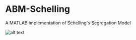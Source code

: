 # ABM-Schelling
A MATLAB implementation of Schelling's Segregation Model

![alt text](http://url/to/img.png)
